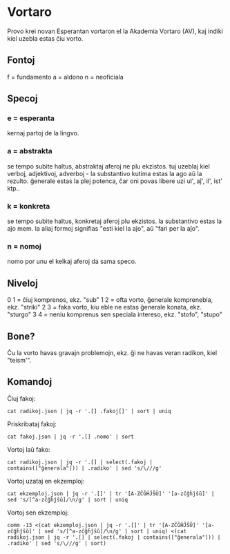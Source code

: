 # Vortaro

Provo krei novan Esperantan vortaron el la Akademia Vortaro (AV), kaj indiki kiel uzebla estas ĉiu vorto.

## Fontoj

f = fundamento
a = aldono
n = neoficiala

## Specoj

### e = esperanta

kernaj partoj de la lingvo.

### a = abstrakta

se tempo subite haltus, abstraktaj aferoj ne plu ekzistos.
tuj uzeblaj kiel verboj, adjektivoj, adverboj - la substantivo kutima estas la ago aŭ la rezulto.
ĝenerale estas la plej potenca, ĉar oni povas libere uzi ul', aĵ', il', ist' ktp..

### k = konkreta

se tempo subite haltus, konkretaj aferoj plu ekzistos.
la substantivo estas la aĵo mem.
la aliaj formoj signifias "esti kiel la aĵo", aŭ "fari per la aĵo".

### n = nomoj

nomo por unu el kelkaj aferoj da sama speco.

## Niveloj

0 1 = ĉiuj komprenos, ekz. "sub"
1 2 = ofta vorto, ĝenerale komprenebla, ekz. "striki"
2 3 = faka vorto, kiu eble ne estas ĝenerale konata, ekz. "sturgo"
3 4 = neniu komprenus sen speciala intereso, ekz. "stofo", "stupo"

## Bone?

Ĉu la vorto havas gravajn problemojn, ekz. ĝi ne havas veran radikon, kiel "teism'".

## Komandoj

Ĉiuj fakoj:

`cat radikoj.json | jq -r '.[] .fakoj[]' | sort | uniq`

Priskribataj fakoj:

`cat fakoj.json | jq -r '.[] .nomo' | sort`

Vortoj laŭ fako:

`cat radikoj.json | jq -r '.[] | select(.fakoj | contains(["ĝenerala"])) | .radiko' | sed 's/\///g'`

Vortoj uzataj en ekzemploj:

`cat ekzemploj.json | jq -r '.[]' | tr '[A-ZĈĜĤĴŜŬ]' '[a-zĉĝĥĵŝŭ]' | sed 's/[^a-zĉĝĥĵŝŭ]/\n/g' | sort | uniq`

Vortoj sen ekzemploj:

`comm -13 <(cat ekzemploj.json | jq -r '.[]' | tr '[A-ZĈĜĤĴŜŬ]' '[a-zĉĝĥĵŝŭ]' | sed 's/[^a-zĉĝĥĵŝŭ]/\n/g' | sort | uniq) <(cat radikoj.json | jq -r '.[] | select(.fakoj | contains(["ĝenerala"])) | .radiko' | sed 's/\///g' | sort)`
